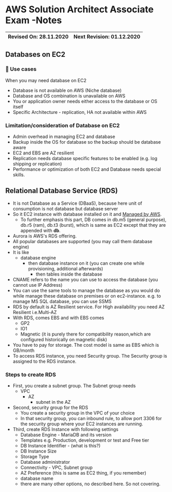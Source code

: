 # AWS Solution Architect Associate Exam -Notes

Revised On: 28.11.2020 | Next Revision: 01.12.2020
-----------------------| -------------------------

## Databases on EC2

### :toolbox: Use cases

 When you may need database on EC2

* Database is not available on AWS (Niche database)
* Database and OS combination is unavailable on AWS
* You or application owner needs either access to the database or OS itself
* Specific Architecture - replication, HA not available within AWS

### Limitation/consideration of Database on EC2

* Admin overhead in managing EC2 and database
* Backup inside the OS for database so the backup should be database aware
* EC2 and EBS are AZ resilient
* Replication needs database specific features to be enabled (e.g. log shipping or replication)
* Performance or optimization of both EC2 and Database needs special skills.

## Relational Database Service (RDS)

* It is not Database as a Service (DBaaS), because here unit of consumption is not database but database server
* So it EC2 instance with database installed on it and <ins>Managed by AWS</ins>.
  * To further emphasis this part, DB comes in db.m5 (general purpose), db.r5 (ram), db.t3 (burst), which is same as EC2 except that they are appended with **db**.
* Aurora is AWS's RDS offering.
* All popular databases are supported (you may call them database engine)
* It is like
  * database engine
    * then database instance on it (you can create one while provisioning, additional afterwards)
      * then tables inside the database
* CNAME refers to the name you can use to access the database (you cannot use IP Address)
* You can use the same tools to manage the database as you would do while manage these database on premises or on ec2-instance. e.g. to manage MS SQL database, you can use SSMS
* RDS by default is AZ Resilient service. For High availability you need AZ Resilient i.e.Multi-AZ
* With RDS, comes EBS and with EBS comes
  * GP2
  * IO1
  * Magnetic (it is purely there for compatibility reason,which are configured historically on magnetic disk)
* You have to pay for storage. The cost model is same as EBS which is GB/month
* To access RDS instance, you need Security group. The Security group is assigned to the RDS instance.

### Steps to create RDS

* First, you create a subnet group. The Subnet group needs
  * VPC
    * AZ
      * subnet in the AZ
* Second, security group for the RDS
  * You create a security group in the VPC of your choice
  * In that security group, you can inbound rule, to allow port 3306 for the security group where your EC2 instances are running.
* Third, create RDS Instance with following settings
  * Database Engine - MariaDB and its version
  * Templates e.g. Production, development or test and Free tier
  * DB Instance Identifier - (what is this?)
  * DB Instance Size
  * Storage Type
  * Database administrator
  * Connectivity - VPC, Subnet group
  * AZ Preference (this is same as EC2 thing, if you remember)
  * database name
  * there are many other options, no described here. So not covering.
